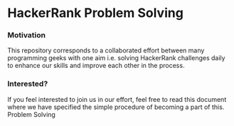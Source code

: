 # HackerRank Problem Solving

### Motivation
This repository corresponds to a collaborated effort between many programming geeks with one aim i.e. solving HackerRank challenges daily to enhance our skills and improve each other in the process.

### Interested?
If you feel interested to join us in our effort, feel free to read this document where we have specified the simple procedure of becoming a part of this. Problem Solving
